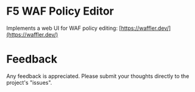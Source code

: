 # F5 WAF Policy Editor
Implements a web UI for WAF policy editing: [https://waffler.dev/](https://waffler.dev/)

# Feedback
Any feedback is appreciated. Please submit your thoughts directly to the project's "issues".